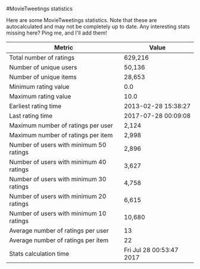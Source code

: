 #MovieTweetings statistics

Here are some MovieTweetings statistics. Note that these are autocalculated and may not be completely up to date. Any interesting stats missing here? Ping me, and I'll add them!

Metric | Value
--- | ---
Total number of ratings                 | 629,216
Number of unique users                  | 50,136
Number of unique items                  | 28,653
Minimum rating value                    | 0.0
Maximum rating value                    | 10.0
Earliest rating time                    | 2013-02-28 15:38:27
Last rating time                        | 2017-07-28 00:09:08
Maximum number of ratings per user      | 2,124
Maximum number of ratings per item      | 2,998
Number of users with minimum 50 ratings | 2,896
Number of users with minimum 40 ratings | 3,627
Number of users with minimum 30 ratings | 4,758
Number of users with minimum 20 ratings | 6,615
Number of users with minimum 10 ratings | 10,680
Average number of ratings per user      | 13
Average number of ratings per item      | 22
Stats calculation time                  | Fri Jul 28 00:53:47 2017

